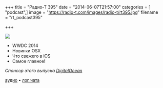 +++
title = "Радио-Т 395"
date = "2014-06-07T21:57:00"
categories = [ "podcast",]
image = "https://radio-t.com/images/radio-t/rt395.jpg"
filename = "rt_podcast395"

+++

![](https://radio-t.com/images/radio-t/rt395.jpg)

- WWDC 2014
- Новинки OSX
- Что свежего в iOS
- Самое главное!

_Спонсор этого выпуска [DigitalOcean](https://do.co/radiot)_

[аудио](https://cdn.radio-t.com/rt_podcast395.mp3) • [лог чата](http://chat.radio-t.com/logs/radio-t-395.html)
<audio src="https://cdn.radio-t.com/rt_podcast395.mp3" preload="none"></audio>
